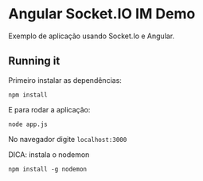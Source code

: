 # Angular Socket.IO IM Demo

Exemplo de aplicação usando Socket.Io e Angular.

## Running it

Primeiro instalar as dependências:

    npm install

E para rodar a aplicação:

    node app.js

No navegador digite `localhost:3000`

DICA: instala o nodemon 

    npm install -g nodemon